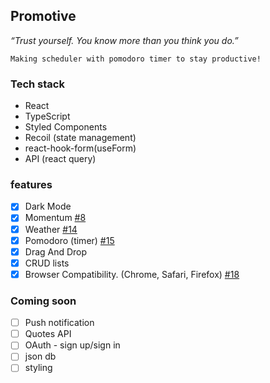 ## Promotive

_“Trust yourself. You know more than
you think you do.”_

`Making scheduler with pomodoro timer to stay productive!`

### Tech stack

- React
- TypeScript
- Styled Components
- Recoil (state management)
- react-hook-form(useForm)
- API (react query)

### features

- [x] Dark Mode
- [x] Momentum [#8](https://github.com/devfrankkim/Promotive/issues/8)
- [x] Weather [#14](https://github.com/devfrankkim/Promotive/issues/14)
- [x] Pomodoro (timer) [#15](https://github.com/devfrankkim/Promotive/issues/15)
- [x] Drag And Drop
- [x] CRUD lists
- [x] Browser Compatibility. (Chrome, Safari, Firefox) [#18](https://github.com/devfrankkim/Promotive/issues/18)

### Coming soon

- [ ] Push notification
- [ ] Quotes API
- [ ] OAuth - sign up/sign in
- [ ] json db
- [ ] styling
